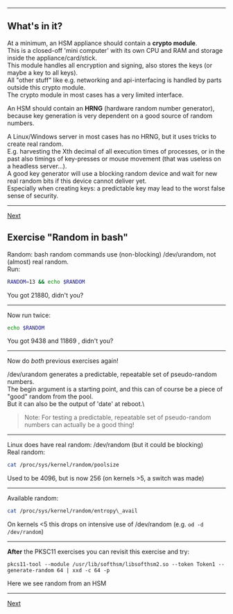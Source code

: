 ------------------------------
## What's in it?
At a minimum, an HSM appliance should contain a **crypto module**.\
This is a closed-off 'mini computer' with its own CPU and RAM and
storage inside the appliance/card/stick.\
This module handles all encryption and signing, also stores the keys (or
maybe a key to all keys).\
All "other stuff" like e.g. networking and api-interfacing is handled
by parts outside this crypto module.\
The crypto module in most cases has a very limited interface.

An HSM should contain an **HRNG** (hardware random number generator),\
because key generation is very dependent on a good source of random numbers.

A Linux/Windows server in most cases has no HRNG, but it uses tricks to
create real random.\
E.g. harvesting the Xth decimal of all execution times of processes, or
in the past also timings of key-presses or mouse movement (that was useless on a headless server...).\
A good key generator will use a blocking random device and wait for new
real random bits if this device cannot deliver yet.\
Especially when creating keys: a predictable key may lead to the worst false sense of security.

------------
[Next](https://github.com/niek-sidn/hsm_workshop/blob/main/Slide07.md)

## Exercise "Random in bash"
Random: bash random commands use (non-blocking) /dev/urandom, not (almost) real random.\
Run:
```bash
RANDOM=13 && echo $RANDOM
```
You got 21880, didn't you?

---
Now run twice:
```bash
echo $RANDOM
```
You got 9438 and 11869 , didn't you?

---
Now do *both* previous exercises again!

/dev/urandom generates a predictable, repeatable set of pseudo-random numbers.\
The begin argument is a starting point, and this can of course be a piece of "good" random from the pool.\
But it can also be the output of 'date' at reboot.\
> Note: For testing a predictable, repeatable set of pseudo-random numbers can actually be a good thing!

---
Linux does have real random: /dev/random (but it could be blocking)\
Real random:
```bash
cat /proc/sys/kernel/random/poolsize
```
Used to be 4096, but is now 256 (on kernels >5, a switch was made)

---
Available random:
```bash
cat /proc/sys/kernel/random/entropy\_avail
```
On kernels <5 this drops on intensive use of /dev/random (e.g. `od -d /dev/random`)

---

**After** the PKSC11 exercises you can revisit this exercise and try:
```
pkcs11-tool --module /usr/lib/softhsm/libsofthsm2.so --token Token1 --generate-random 64 | xxd -c 64 -p
```
Here we see random from an HSM

---------------
[Next](https://github.com/niek-sidn/hsm_workshop/blob/main/Slide07.md)
